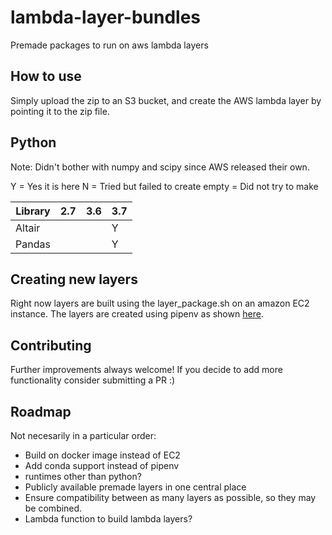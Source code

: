 # lambda-layer-bundles
Premade packages to run on aws lambda layers

## How to use

Simply upload the zip to an S3 bucket, and create the AWS lambda layer by pointing it to the zip file. 


## Python

Note: Didn't bother with numpy and scipy since AWS released their own. 

Y = Yes it is here
N = Tried but failed to create
empty = Did not try to make

Library   | 2.7 | 3.6 | 3.7 |
--------- | --- | --- | --- |
Altair    |     |     |  Y  |
Pandas    |     |     |  Y  |


## Creating new layers

Right now layers are built using the layer_package.sh on an amazon EC2 instance. 
The layers are created using pipenv as shown [here](https://nordcloud.com/lambda-layers-for-python-runtime/). 


## Contributing

Further improvements always welcome! If you decide to add more functionality consider submitting a PR :)

## Roadmap

Not necesarily in a particular order:
  - Build on docker image instead of EC2
  - Add conda support instead of pipenv
  - runtimes other than python?
  - Publicly available premade layers in one central place
  - Ensure compatibility between as many layers as possible, so they may be combined. 
  - Lambda function to build lambda layers?
